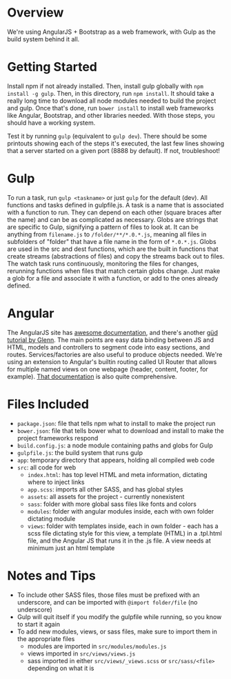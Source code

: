 # Overview

We're using AngularJS + Bootstrap as a web framework, with Gulp as the build system behind it all.

# Getting Started

Install npm if not already installed. Then, install gulp globally with `npm install -g gulp`. Then, in this directory, run `npm install`. It should take a really long time to download all node modules needed to build the project and gulp. Once that's done, run `bower install` to install web frameworks like Angular, Bootstrap, and other libraries needed. With those steps, you should have a working system.

Test it by running `gulp` (equivalent to `gulp dev`). There should be some printouts showing each of the steps it's executed, the last few lines showing that a server started on a given port (8888 by default). If not, troubleshoot!

# Gulp

To run a task, run `gulp <taskname>` or just `gulp` for the default (dev). All functions and tasks defined in gulpfile.js. A task is a name that is associated with a function to run. They can depend on each other (square braces after the name) and can be as complicated as necessary. Globs are strings that are specific to Gulp, signifying a pattern of files to look at. It can be anything from `filename.js` to `/folder/**/*.0.*.js`, meaning all files in subfolders of "folder" that have a file name in the form of `*.0.*.js`. Globs are used in the src and dest functions, which are the built in functions that create streams (abstractions of files) and copy the streams back out to files. The watch task runs continuously, monitoring the files for changes, rerunning functions when files that match certain globs change. Just make a glob for a file and associate it with a function, or add to the ones already defined.

# Angular

The AngularJS site has [awesome documentation](https://docs.angularjs.org/guide/concepts), and there's another [güd tutorial by Glenn](http://glennstovall.com/blog/2013/06/27/angularjs-an-overview/). The main points are easy data binding between JS and HTML, models and controllers to segment code into easy sections, and routes. Services/factories are also useful to produce objects needed. We're using an extension to Angular's builtin routing called UI Router that allows for multiple named views on one webpage (header, content, footer, for example). [That documentation](https://github.com/angular-ui/ui-router/wiki) is also quite comprehensive.

# Files Included
- `package.json`: file that tells npm what to install to make the project run
- `bower.json`: file that tells bower what to download and install to make the project frameworks respond
- `build.config.js`: a node module containing paths and globs for Gulp
- `gulpfile.js`: the build system that runs gulp
- `app`: temporary directory that appears, holding all compiled web code
- `src`: all code for web
	- `index.html`: has top level HTML and meta information, dictating where to inject links
	- `app.scss`: imports all other SASS, and has global styles
	- `assets`: all assets for the project - currently nonexistent
	- `sass`: folder with more global sass files like fonts and colors
	- `modules`: folder with angular modules inside, each with own folder dictating module
	- `views`: folder with templates inside, each in own folder - each has a scss file dictating style for this view, a template (HTML) in a .tpl.html file, and the Angular JS that runs it in the .js file. A view needs at minimum just an html template

# Notes and Tips
- To include other SASS files, those files must be prefixed with an underscore, and can be imported with `@import folder/file` (no underscore)
- Gulp will quit itself if you modify the gulpfile while running, so you know to start it again
- To add new modules, views, or sass files, make sure to import them in the appropriate files
	- modules are imported in `src/modules/modules.js`
	- views imported in `src/views/views.js`
	- sass imported in either `src/views/_views.scss` or `src/sass/<file>` depending on what it is
